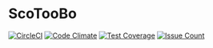 # ScoTooBo

[![CircleCI](https://circleci.com/gh/pbnl/ScoTooBo.svg?style=svg)](https://circleci.com/gh/pbnl/ScoTooBo)
[![Code Climate](https://codeclimate.com/github/pbnl/ScoTooBo/badges/gpa.svg)](https://codeclimate.com/github/pbnl/ScoTooBo)
[![Test Coverage](https://codeclimate.com/github/pbnl/ScoTooBo/badges/coverage.svg)](https://codeclimate.com/github/pbnl/ScoTooBo/coverage)
[![Issue Count](https://codeclimate.com/github/pbnl/ScoTooBo/badges/issue_count.svg)](https://codeclimate.com/github/pbnl/ScoTooBo)
